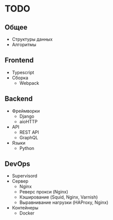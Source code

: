 # TODO

## Общее

- Структуры данных
- Алгоритмы



## Frontend

- Typescript
- Сборка
    - Webpack



## Backend

- Фреймворки
    - Django
    - aioHTTP
- API
    - REST API
    - GraphQL
- Языки
    - Python



## DevOps

- Supervisord
- Сервер
    - Nginx
    - Реверс прокси (Nginx)
    - Кэширование (Squid, Nginx, Varnish)
    - Выравнивание нагрузки (HAProxy, Nginx)
- Контейнеры
    - Docker